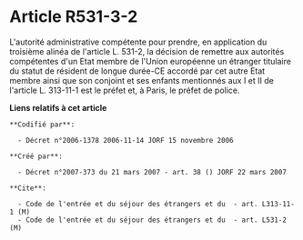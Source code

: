 # Article R531-3-2

L'autorité administrative compétente pour prendre, en application du troisième alinéa de l'article L. 531-2, la décision de
remettre aux autorités compétentes d'un Etat membre de l'Union européenne un étranger titulaire du statut de résident de
longue durée-CE accordé par cet autre Etat membre ainsi que son conjoint et ses enfants mentionnés aux I et II de l'article
L. 313-11-1 est le préfet et, à Paris, le préfet de police.

**Liens relatifs à cet article**

	**Codifié par**:

	  - Décret n°2006-1378 2006-11-14 JORF 15 novembre 2006

	**Créé par**:

	  - Décret n°2007-373 du 21 mars 2007 - art. 38 () JORF 22 mars 2007

	**Cite**:

	  - Code de l'entrée et du séjour des étrangers et du  - art. L313-11-1 (M)
	  - Code de l'entrée et du séjour des étrangers et du  - art. L531-2 (M)
